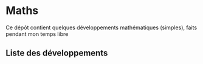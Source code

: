 # Maths
Ce dépôt contient quelques développements mathématiques (simples), faits pendant mon temps libre

## Liste des développements
